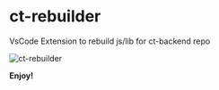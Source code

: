 # ct-rebuilder

VsCode Extension to rebuild js/lib for ct-backend repo

![ct-rebuilder](https://user-images.githubusercontent.com/75316673/129876357-96bfa49d-78fc-4b6f-aacc-1fb8e7ffa746.gif)

**Enjoy!**
